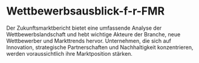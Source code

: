 # Wettbewerbsausblick-f-r-FMR
Der Zukunftsmarktbericht bietet eine umfassende Analyse der Wettbewerbslandschaft und hebt wichtige Akteure der Branche, neue Wettbewerber und Markttrends hervor. Unternehmen, die sich auf Innovation, strategische Partnerschaften und Nachhaltigkeit konzentrieren, werden voraussichtlich ihre Marktposition stärken.
